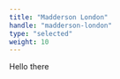 ```yaml
---
title: "Madderson London"
handle: "madderson-london"
type: "selected"
weight: 10
---
```


Hello there
